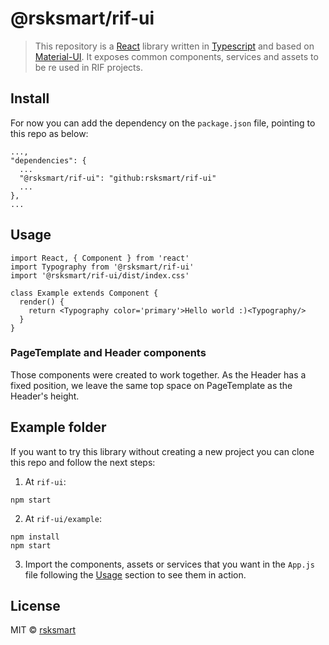 # @rsksmart/rif-ui

> This repository is a [React](https://reactjs.org/) library written in [Typescript](https://www.typescriptlang.org/) and based on [Material-UI](https://material-ui.com/). It exposes common components, services and assets to be re used in RIF projects.

## Install

For now you can add the dependency on the `package.json` file, pointing to this repo as below:
```
...,
"dependencies": {
  ...
  "@rsksmart/rif-ui": "github:rsksmart/rif-ui"
  ...
},
...
```

## Usage

```tsx
import React, { Component } from 'react'
import Typography from '@rsksmart/rif-ui'
import '@rsksmart/rif-ui/dist/index.css'

class Example extends Component {
  render() {
    return <Typography color='primary'>Hello world :)<Typography/>
  }
}
```

### PageTemplate and Header components
Those components were created to work together. As the Header has a fixed position, we leave the same top space on PageTemplate as the Header's height.

## Example folder
If you want to try this library without creating a new project you can clone this repo and follow the next steps:

1. At `rif-ui`:
  ```
  npm start
  ```
2. At `rif-ui/example`:
  ```
  npm install
  npm start
  ```

3. Import the components, assets or services that you want in the `App.js` file following the [Usage](#usage) section to see them in action.

## License

MIT © [rsksmart](https://github.com/rsksmart)
